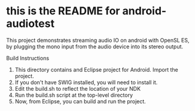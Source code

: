 # this is the README for android-audiotest

This project demonstrates streaming audio IO on android with OpenSL ES, by plugging the mono input 
from the audio device into its stereo output.

Build Instructions

1. This directory contains and Eclipse project for Android. Import the project.
2. If you don't have SWIG installed, you will need to install it.
3. Edit the build.sh to reflect the location of your NDK
4. Run the build.sh script at the top-level directory
5. Now, from Eclipse, you can build and run the project.

